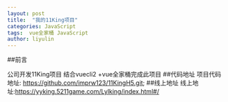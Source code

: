 ```yaml
---
layout: post
title:  "我的11King项目"
categories: JavaScript
tags:  vue全家桶 JavaScript
author: liyulin
---
```


##前言

公司开发11King项目 结合vuecli2 +vue全家桶完成此项目
##代码地址
项目代码地址: https://github.com/imprw123/11KingH5.git;
##线上地址
线上地址:https://yyking.5211game.com/Lylking/index.html#/




